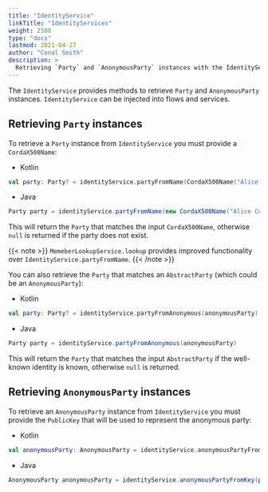 ```yaml
---
title: "IdentityService"
linkTitle: "IdentityServices"
weight: 2500
type: "docs"
lastmod: 2021-04-27
author: "Conal Smith"
description: >
  Retrieving `Party` and `AnonymousParty` instances with the IdentityService
---
```


The `IdentityService` provides methods to retrieve `Party` and `AnonymousParty` instances. `IdentityService` can be injected into flows and services.

## Retrieving `Party` instances

To retrieve a `Party` instance from `IdentityService` you must provide a `CordaX500Name`:

- Kotlin

```kotlin
val party: Party? = identityService.partyFromName(CordaX500Name("Alice Corp", "Madrid", "ES"))
```

- Java

```java
Party party = identityService.partyFromName(new CordaX500Name("Alice Corp", "Madrid", "ES"))
```

This will return the `Party` that matches the input `CordaX500Name`, otherwise `null` is returned if the party does not exist.

{{< note >}}
`MemeberLookupService.lookup` provides improved functionality over `IdentityService.partyFromName`.
{{< /note >}}

You can also retrieve the `Party` that matches an `AbstractParty` (which could be an `AnonymousParty`):

- Kotlin

```kotlin
val party: Party? = identityService.partyFromAnonymous(anonymousParty)
```

- Java

```java
Party party = identityService.partyFromAnonymous(anonymousParty)
```

This will return the `Party` that matches the input `AbstractParty` if the well-known identity is known, otherwise `null` is returned.

## Retrieving `AnonymousParty` instances

To retrieve an `AnonymousParty` instance from `IdentityService` you must provide the `PublicKey` that will be used to represent the anonymous party:

- Kotlin

```kotlin
val anonymousParty: AnonymousParty = identityService.anonymousPartyFromKey(publicKey)
```

- Java

```java
AnonymousParty anonymousParty = identityService.anonymousPartyFromKey(publicKey)
```
